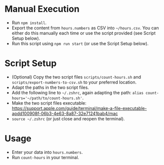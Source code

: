 # Manual Execution

- Run `npm install`.
- Export the content from `hours.numbers` as CSV into `~/hours.csv`. You can either do this manually each time or use the script provided (see Script Setup below).
- Run this script using `npm run start` (or use the Script Setup below).

# Script Setup

- (Optional) Copy the two script files `scripts/count-hours.sh` and `scripts/export-numbers-to-csv.sh` to your preferred location.
- Adapt the paths in the two script files.
- Add the following line to `~/.zshrc`, again adapting the path:
  `alias count-hours='~/path/to/count-hours.sh'`.
- Make the two script files executable: https://support.apple.com/guide/terminal/make-a-file-executable-apdd100908f-06b3-4e63-8a87-32e71241bab4/mac
- `source ~/.zshrc` (or just close and reopen the terminal).

# Usage

- Enter your data into `hours.numbers`.
- Run `count-hours` in your terminal.
